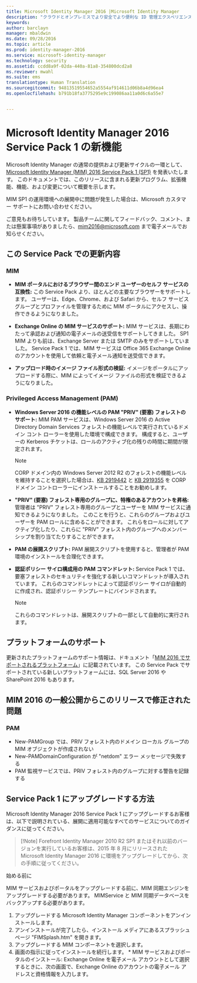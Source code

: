 ```yaml
---
title: Microsoft Identity Manager 2016 |Microsoft Identity Manager
description: "クラウドとオンプレミスでより安全でより便利な ID 管理エクスペリエンスを作成する MIM 2016 のしくみを理解します。"
keywords: 
author: barclayn
manager: mbaldwin
ms.date: 09/28/2016
ms.topic: article
ms.prod: identity-manager-2016
ms.service: microsoft-identity-manager
ms.technology: security
ms.assetid: ccdd8a9f-02da-440a-81a8-354800dcd2a8
ms.reviewer: mwahl
ms.suite: ems
translationtype: Human Translation
ms.sourcegitcommit: 94813519554652a5554af914611d06b8a4d96ea4
ms.openlocfilehash: b791b18fa3775295e9c199086aa11a0d6c6a55e7


---
```

# Microsoft Identity Manager 2016 Service Pack 1 の新機能 #

Microsoft Identity Manager の通常の提供および更新サイクルの一環として、[Microsoft Identity Manager (MIM) 2016 Service Pack 1 (SP1)](https://msdn.microsoft.com/subscriptions/downloads/?fileid=70212#searchTerm=&Languages=en&PageSize=10&PageIndex=0&FileId=70212) を発表いたします。 このドキュメントでは、このリリースに含まれる更新プログラム、拡張機能、機能、および変更について概要を示します。

MIM SP1 の運用環境への展開中に問題が発生した場合は、Microsoft カスタマー サポートにお問い合わせください。

ご意見もお待ちしています。 製品チームに関してフィードバック、コメント、または懸案事項がありましたら、[mim2016@microsoft.com](mailto:mim2016@microsoft.com) まで電子メールでお知らせください。



## この Service Pack での更新内容 #

### MIM

- **MIM ポータルにおけるブラウザー間のエンド ユーザーのセルフ サービスの互換性:** この Service Pack より、ほとんどの主要なブラウザーをサポートします。 ユーザーは、Edge、Chrome、および Safari から、セルフ サービス グループとプロファイルを管理するために MIM ポータルにアクセスし、操作できるようになりました。

- **Exchange Online の MIM サービスのサポート:** MIM サービスは、長期にわたって承認および通知の電子メールの送受信をサポートしてきました。 SP1 MIM よりも前は、Exchange Server または SMTP のみをサポートしていました。 Service Pack 1 では、MIM サービスは Office 365 Exchange Online のアカウントを使用して依頼と電子メール通知を送受信できます。

- **アップロード時のイメージ ファイル形式の検証:** イメージをポータルにアップロードする際に、MIM によってイメージ ファイルの形式を検証できるようになりました。

### Privileged Access Management (PAM)

- **Windows Server 2016 の機能レベルの PAM "PRIV" (要塞) フォレストのサポート:** MIM PAM サービスは、Windows Server 2016 の Active Directory Domain Services フォレストの機能レベルで実行されているドメイン コント ローラーを使用した環境で構成できます。 構成すると、ユーザーの Kerberos チケットは、ロールのアクティブ化の残りの時間に期間が限定されます。

    >[!Note]
    CORP ドメイン内の Windows Server 2012 R2 のフォレストの機能レベルを維持することを選択した場合は、[KB 2919442](https://support.microsoft.com/en-us/kb/2919442) と [KB 2919355](https://support.microsoft.com/en-us/kb/2919355) を CORP ドメイン コントローラーにインストールすることをお勧めします。

- **"PRIV" (要塞) フォレスト専用のグループに、特権のあるアカウントを昇格:** 管理者は "PRIV" フォレスト専用のグループとユーザーを MIM サービスに通知できるようになりました。 このことを行うと、これらのグループおよびユーザーを PAM ロールに含めることができます。  これらをロールに対してアクティブ化したり、これらに "PRIV" フォレスト内のグループへのメンバーシップを割り当てたりすることができます。

- **PAM の展開スクリプト:** PAM 展開スクリプトを使用すると、管理者が PAM 環境のインストールを合理化できます。

- **認証ポリシー サイロ構成用の PAM コマンドレット:** Service Pack 1 では、要塞フォレストのセキュリティを強化する新しいコマンドレットが導入されています。 これらのコマンドレットによって認証ポリシー サイロが自動的に作成され、認証ポリシー テンプレートにバインドされます。

    >[!Note]
    これらのコマンドレットは、展開スクリプトの一部として自動的に実行されます。


## プラットフォームのサポート
更新されたプラットフォームのサポート情報は、ドキュメント「[MIM 2016 でサポートされるプラットフォーム](/microsoft-identity-manager/plan-design/microsoft-identity-manager-2016-supported-platforms)」に記載されています。  この Service Pack でサポートされている新しいプラットフォームには、SQL Server 2016 や SharePoint 2016 もあります。

## MIM 2016 の一般公開からこのリリースで修正された問題

### PAM
- New-PAMGroup では、PRIV フォレスト内のドメイン ローカル グループの MIM オブジェクトが作成されない
- New-PAMDomainConfiguration が "netdom" エラー メッセージで失敗する
- PAM 監視サービスでは、PRIV フォレスト内のグループに対する警告を記録する

## Service Pack 1 にアップグレードする方法

Microsoft Identity Manager 2016 Service Pack 1 にアップグレードするお客様は、以下で説明されている、展開に適用可能なすべてのサービスについてのガイダンスに従ってください。

>[!Note] Forefront Identity Manager 2010 R2 SP1 またはそれ以前のバージョンを実行しているお客様は、2015 年 8 月にリリースされた Microsoft Identity Manager 2016 に環境をアップグレードしてから、次の手順に従ってください。

始める前に

MIM サービスおよびポータルをアップグレードする前に、MIM 同期エンジンをアップグレードする必要があります。
MIMService と MIM 同期データベースをバックアップする必要があります。

  1. アップグレードする Microsoft Identity Manager コンポーネントをアンインストールします。
  2. アンインストールが完了したら、インストール メディアにあるスプラッシュ ページ "FIMSplash.htm" を開きます。
  3. アップグレードする MIM コンポーネントを選択します。
  4. 画面の指示に従ってインストールを続行します。
    * MIM サービスおよびポータルのインストール: Exchange Online を電子メール アカウントとして選択するときに、次の画面で、Exchange Online のアカウントの電子メール アドレスと資格情報を入力します。



<!--HONumber=Sep16_HO4-->


